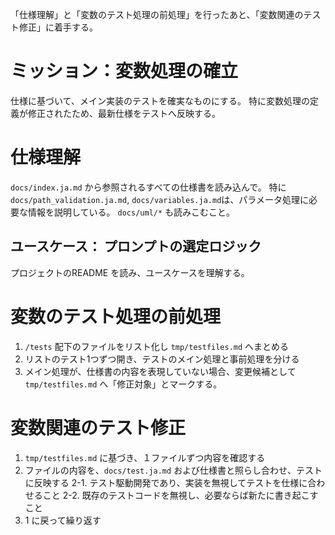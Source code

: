 「仕様理解」と「変数のテスト処理の前処理」を行ったあと、「変数関連のテスト修正」に着手する。

# ミッション：変数処理の確立
仕様に基づいて、メイン実装のテストを確実なものにする。
特に変数処理の定義が修正されたため、最新仕様をテストへ反映する。

# 仕様理解

`docs/index.ja.md` から参照されるすべての仕様書を読み込んで。 
特に `docs/path_validation.ja.md`, `docs/variables.ja.md`は、パラメータ処理に必要な情報を説明している。 `docs/uml/*` も読みこむこと。

## ユースケース： プロンプトの選定ロジック
プロジェクトのREADME を読み、ユースケースを理解する。

# 変数のテスト処理の前処理
1. `/tests` 配下のファイルをリスト化し `tmp/testfiles.md` へまとめる
2. リストのテスト1つずつ開き、テストのメイン処理と事前処理を分ける
3. メイン処理が、仕様書の内容を表現していない場合、変更候補として `tmp/testfiles.md` へ「修正対象」とマークする。

# 変数関連のテスト修正
1. `tmp/testfiles.md` に基づき、１ファイルずつ内容を確認する
2. ファイルの内容を、`docs/test.ja.md` および仕様書と照らし合わせ、テストに反映する
2-1. テスト駆動開発であり、実装を無視してテストを仕様に合わせること
2-2. 既存のテストコードを無視し、必要ならば新たに書き起こすこと
3. 1 に戻って繰り返す 


